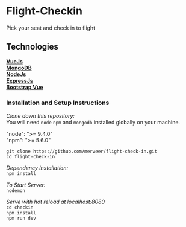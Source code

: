 # Flight-Checkin
Pick your seat and check in to flight

## Technologies

[**VueJs**](https://vuejs.org/)<br/>
[**MongoDB**](https://www.mongodb.com/)<br/>
[**NodeJs**](https://nodejs.org/en/)<br/>
[**ExpressJs**](https://expressjs.com/)<br/>
[**Bootstrap Vue**](https://bootstrap-vue.js.org/)<br/>

### Installation and Setup Instructions

*Clone down this repository:*<br/>
You will need `node` `npm` and `mongodb` installed globally on your machine.

"node": ">= 9.4.0"<br/>
"npm": ">= 5.6.0"

```git clone https://github.com/merveer/flight-check-in.git```<br/>
```cd flight-check-in```

*Dependency Installation:*<br/>
```npm install```

*To Start Server:*<br/>
```nodemon```

*Serve with hot reload at localhost:8080*<br/>
  ```cd checkin```<br/>
  ```npm install```<br/>
  ```npm run dev```
